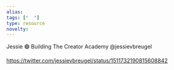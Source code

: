 ```yaml
---
alias: 
tags: ["  "]
type: resource
novelty: 
---
```



Jessie 🟣 Building The Creator Academy
@jessievbreugel

https://twitter.com/jessievbreugel/status/1511732190815608842